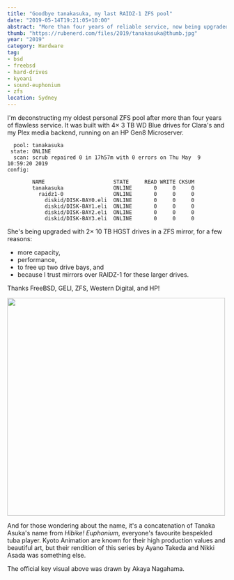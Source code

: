 ```yaml
---
title: "Goodbye tanakasuka, my last RAIDZ-1 ZFS pool"
date: "2019-05-14T19:21:05+10:00"
abstract: "More than four years of reliable service, now being upgraded and replaced."
thumb: "https://rubenerd.com/files/2019/tanakasuka@thumb.jpg"
year: "2019"
category: Hardware
tag:
- bsd
- freebsd
- hard-drives
- kyoani
- sound-euphonium
- zfs
location: Sydney
---
```

I'm deconstructing my oldest personal ZFS pool after more than four years of flawless service. It was built with 4× 3 TB WD Blue drives for Clara's and my Plex media backend, running on an HP Gen8 Microserver.

      pool: tanakasuka
     state: ONLINE
      scan: scrub repaired 0 in 17h57m with 0 errors on Thu May  9 10:59:20 2019
    config:

            NAME                      STATE     READ WRITE CKSUM
            tanakasuka                ONLINE       0     0     0
              raidz1-0                ONLINE       0     0     0
                diskid/DISK-BAY0.eli  ONLINE       0     0     0
                diskid/DISK-BAY1.eli  ONLINE       0     0     0
                diskid/DISK-BAY2.eli  ONLINE       0     0     0
                diskid/DISK-BAY3.eli  ONLINE       0     0     0

She's being upgraded with 2× 10 TB HGST drives in a ZFS mirror, for a few reasons:

* more capacity,
* performance,
* to free up two drive bays, and 
* because I trust mirrors over RAIDZ-1 for these larger drives.

Thanks FreeBSD, GELI, ZFS, Western Digital, and HP!

<p><img src="https://rubenerd.com/files/2019/euphonium-art@1x.jpg" srcset="https://rubenerd.com/files/2019/euphonium-art@1x.jpg 1x, https://rubenerd.com/files/2019/euphonium-art@2x.jpg 2x" alt="" style="width:500px" /></p>

And for those wondering about the name, it's a concatenation of Tanaka Asuka's name from *Hibike! Euphonium*, everyone's favourite bespekled tuba player. Kyoto Animation are known for their high production values and beautiful art, but their rendition of this series by Ayano Takeda and Nikki Asada was something else.

The official key visual above was drawn by Akaya Nagahama.

